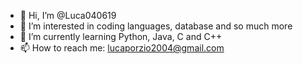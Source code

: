 - 👋 Hi, I’m @Luca040619
- 👀 I’m interested in coding languages, database and so much more
- 🌱 I’m currently learning Python, Java, C and C++
- 📫 How to reach me: lucaporzio2004@gmail.com

<!---
Luca040619/Luca040619 is a ✨ special ✨ repository because its `README.md` (this file) appears on your GitHub profile.
You can click the Preview link to take a look at your changes.
--->
